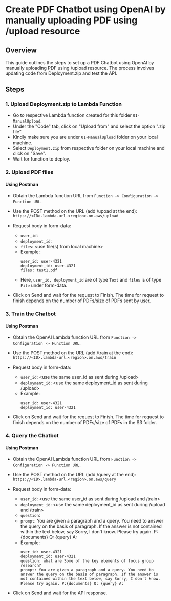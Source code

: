 # Create PDF Chatbot using OpenAI by manually uploading PDF using /upload resource

## Overview

This guide outlines the steps to set up a PDF Chatbot using OpenAI by manually uploading PDF using /upload resource. The process involves updating code from Deployment.zip and test the API.

## Steps

### 1. Upload Deployment.zip to Lambda Function

- Go to respective Lambda function created for this folder `01-ManualUpload`.
- Under the "Code" tab, click on "Upload from" and select the option ".zip file".
- Kindly make sure you are under `01-ManualUpload` folder on your local machine.
- Select `Deployment.zip` from respective folder on your local machine and click on "Save". 
- Wait for function to deploy.

### 2. Upload PDF files

#### Using Postman

- Obtain the Lambda function URL from `Function -> Configuration -> Function URL`.

- Use the POST method on the URL (add /upoad at the end): `https://<ID>.lambda-url.<region>.on.aws/upload`

- Request body in form-data:
   - `user_id`: <put your user_id here>
   - `deployment_id`: <put your deployment_id here>
   - `files`: <use file(s) from local machine>
   - Example:
        ```
        user_id: user-4321
        deployment_id: user-4321
        files: test1.pdf
        ```
   - Here, `user_id, deployment_id` are of type `Text` and `files` is of type `File` under form-data.

- Click on Send and wait for the request to Finish. The time for request to finish depends on the number of PDFs/size of PDFs sent by user.

### 3. Train the Chatbot

#### Using Postman

- Obtain the OpenAI Lambda function URL from `Function -> Configuration -> Function URL`.

- Use the POST method on the URL (add /train at the end): `https://<ID>.lambda-url.<region>.on.aws/train`

- Request body in form-data:
   - `user_id`: <use the same user_id as sent during /upload>
   - `deployment_id`: <use the same deployment_id as sent during /upload>
   - Example:
        ```
        user_id: user-4321
        deployment_id: user-4321
        ```

- Click on Send and wait for the request to Finish. The time for request to finish depends on the number of PDFs/size of PDFs in the S3 folder.

### 4. Query the Chatbot

#### Using Postman

- Obtain the OpenAI Lambda function URL from `Function -> Configuration -> Function URL`.

- Use the POST method on the URL (add /query at the end): `https://<ID>.lambda-url.<region>.on.aws/query`

- Request body in form-data:
   - `user_id`: <use the same user_id as sent during /upload and /train>
   - `deployment_id`: <use the same deployment_id as sent during /upload and /train>
   - `question`: <ask query related to PDFs in S3 bucket>
   - `prompt`: You are given a paragraph and a query. You need to answer the query on the basis of paragraph. If the answer is not contained within the text below, say Sorry, I don't know. Please try again. P:{documents} Q: {query} A: 
   - Example:
        ```
        user_id: user-4321
        deployment_id: user-4321
        question: what are Some of the key elements of focus group research? 
        prompt: You are given a paragraph and a query. You need to answer the query on the basis of paragraph. If the answer is not contained within the text below, say Sorry, I don't know. Please try again. P:{documents} Q: {query} A: 
        ```
        
- Click on Send and wait for the API response.

